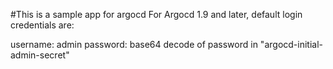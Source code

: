 #This is a sample app for argocd
For Argocd 1.9 and later, default login credentials are:

username: admin
password: base64 decode of password in "argocd-initial-admin-secret"
